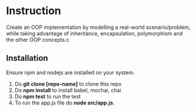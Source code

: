 # Instruction
 Create an OOP implementation by modelling a real-world scenario/problem, while taking advantage of inheritance, encapsulation, polymorphism and the other OOP concepts.c

## Installation 
 Ensure npm and nodejs are installed on your system.
 1. Do **git clone [repo-name]** to clone this repo
 2. Do **npm install** to install babel, mochai, chai
 3. Do **npm test** to run the test
 4. To run the app.js file do **node src/app.js**.